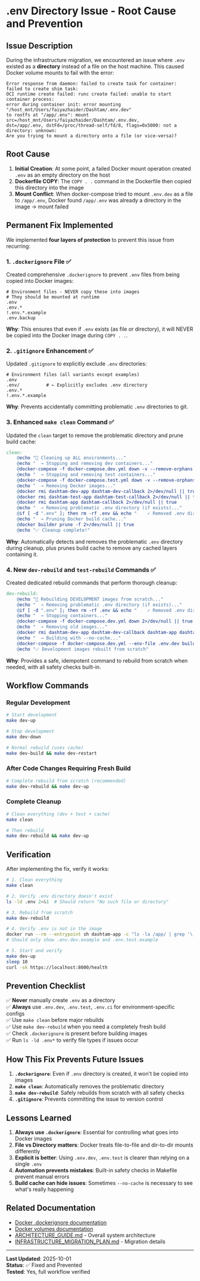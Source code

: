 # .env Directory Issue - Root Cause and Prevention

## Issue Description

During the infrastructure migration, we encountered an issue where `.env` existed as a **directory** instead of a file on the host machine. This caused Docker volume mounts to fail with the error:

```
Error response from daemon: failed to create task for container: failed to create shim task: 
OCI runtime create failed: runc create failed: unable to start container process: 
error during container init: error mounting "/host_mnt/Users/faiyazhaider/Dashtam/.env.dev" 
to rootfs at "/app/.env": mount src=/host_mnt/Users/faiyazhaider/Dashtam/.env.dev, 
dst=/app/.env, dstFd=/proc/thread-self/fd/8, flags=0x5000: not a directory: unknown: 
Are you trying to mount a directory onto a file (or vice-versa)?
```

## Root Cause

1. **Initial Creation**: At some point, a failed Docker mount operation created `.env` as an empty directory on the host
2. **Dockerfile COPY**: The `COPY . .` command in the Dockerfile then copied this directory into the image
3. **Mount Conflict**: When docker-compose tried to mount `.env.dev` as a file to `/app/.env`, Docker found `/app/.env` was already a directory in the image → mount failed

## Permanent Fix Implemented

We implemented **four layers of protection** to prevent this issue from recurring:

### 1. `.dockerignore` File ✅

Created comprehensive `.dockerignore` to prevent `.env` files from being copied into Docker images:

```dockerignore
# Environment files - NEVER copy these into images
# They should be mounted at runtime
.env
.env.*
!.env.*.example
.env.backup
```

**Why**: This ensures that even if `.env` exists (as file or directory), it will NEVER be copied into the Docker image during `COPY . .`.

### 2. `.gitignore` Enhancement ✅

Updated `.gitignore` to explicitly exclude `.env` directories:

```gitignore
# Environment files (all variants except examples)
.env
.env/          # ← Explicitly excludes .env directory
.env.*
!.env.*.example
```

**Why**: Prevents accidentally committing problematic `.env` directories to git.

### 3. Enhanced `make clean` Command ✅

Updated the `clean` target to remove the problematic directory and prune build cache:

```makefile
clean:
    @echo "🧹 Cleaning up ALL environments..."
    @echo "  → Stopping and removing dev containers..."
    @docker-compose -f docker-compose.dev.yml down -v --remove-orphans 2>/dev/null || true
    @echo "  → Stopping and removing test containers..."
    @docker-compose -f docker-compose.test.yml down -v --remove-orphans 2>/dev/null || true
    @echo "  → Removing Docker images..."
    @docker rmi dashtam-dev-app dashtam-dev-callback 2>/dev/null || true
    @docker rmi dashtam-test-app dashtam-test-callback 2>/dev/null || true
    @docker rmi dashtam-app dashtam-callback 2>/dev/null || true
    @echo "  → Removing problematic .env directory (if exists)..."
    @if [ -d ".env" ]; then rm -rf .env && echo "    ✓ Removed .env directory"; fi
    @echo "  → Pruning Docker build cache..."
    @docker builder prune -f 2>/dev/null || true
    @echo "✅ Cleanup complete!"
```

**Why**: Automatically detects and removes the problematic `.env` directory during cleanup, plus prunes build cache to remove any cached layers containing it.

### 4. New `dev-rebuild` and `test-rebuild` Commands ✅

Created dedicated rebuild commands that perform thorough cleanup:

```makefile
dev-rebuild:
    @echo "🔄 Rebuilding DEVELOPMENT images from scratch..."
    @echo "  → Removing problematic .env directory (if exists)..."
    @if [ -d ".env" ]; then rm -rf .env && echo "    ✓ Removed .env directory"; fi
    @echo "  → Stopping containers..."
    @docker-compose -f docker-compose.dev.yml down 2>/dev/null || true
    @echo "  → Removing old images..."
    @docker rmi dashtam-dev-app dashtam-dev-callback dashtam-app dashtam-callback 2>/dev/null || true
    @echo "  → Building with --no-cache..."
    @docker-compose -f docker-compose.dev.yml --env-file .env.dev build --no-cache
    @echo "✅ Development images rebuilt from scratch"
```

**Why**: Provides a safe, idempotent command to rebuild from scratch when needed, with all safety checks built-in.

## Workflow Commands

### Regular Development

```bash
# Start development
make dev-up

# Stop development
make dev-down

# Normal rebuild (uses cache)
make dev-build && make dev-restart
```

### After Code Changes Requiring Fresh Build

```bash
# Complete rebuild from scratch (recommended)
make dev-rebuild && make dev-up
```

### Complete Cleanup

```bash
# Clean everything (dev + test + cache)
make clean

# Then rebuild
make dev-rebuild && make dev-up
```

## Verification

After implementing the fix, verify it works:

```bash
# 1. Clean everything
make clean

# 2. Verify .env directory doesn't exist
ls -ld .env 2>&1  # Should return "No such file or directory"

# 3. Rebuild from scratch
make dev-rebuild

# 4. Verify .env is not in the image
docker run --rm --entrypoint sh dashtam-app -c "ls -la /app/ | grep '\.env'"
# Should only show .env.dev.example and .env.test.example

# 5. Start and verify
make dev-up
sleep 10
curl -sk https://localhost:8000/health
```

## Prevention Checklist

✅ **Never** manually create `.env` as a directory  
✅ **Always** use `.env.dev`, `.env.test`, `.env.ci` for environment-specific configs  
✅ Use `make clean` before major rebuilds  
✅ Use `make dev-rebuild` when you need a completely fresh build  
✅ Check `.dockerignore` is present before building images  
✅ Run `ls -ld .env*` to verify file types if issues occur  

## How This Fix Prevents Future Issues

1. **`.dockerignore`**: Even if `.env` directory is created, it won't be copied into images
2. **`make clean`**: Automatically removes the problematic directory
3. **`make dev-rebuild`**: Safely rebuilds from scratch with all safety checks
4. **`.gitignore`**: Prevents committing the issue to version control

## Lessons Learned

1. **Always use `.dockerignore`**: Essential for controlling what goes into Docker images
2. **File vs Directory matters**: Docker treats file-to-file and dir-to-dir mounts differently
3. **Explicit is better**: Using `.env.dev`, `.env.test` is clearer than relying on a single `.env`
4. **Automation prevents mistakes**: Built-in safety checks in Makefile prevent manual errors
5. **Build cache can hide issues**: Sometimes `--no-cache` is necessary to see what's really happening

## Related Documentation

- [Docker .dockerignore documentation](https://docs.docker.com/engine/reference/builder/#dockerignore-file)
- [Docker volumes documentation](https://docs.docker.com/storage/volumes/)
- [ARCHITECTURE_GUIDE.md](../ARCHITECTURE_GUIDE.md) - Overall system architecture
- [INFRASTRUCTURE_MIGRATION_PLAN.md](../INFRASTRUCTURE_MIGRATION_PLAN.md) - Migration details

---

**Last Updated**: 2025-10-01  
**Status**: ✅ Fixed and Prevented  
**Tested**: Yes, full workflow verified
